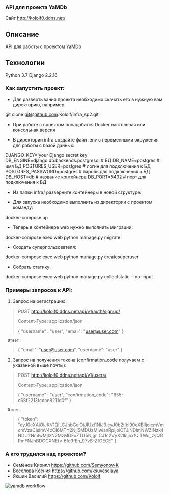 ### API для проекта YaMDb
Сайт http://koloif0.ddns.net/

## Описание
API для работы с проектом YaMDb

## Технологии
Python 3.7 Django 2.2.16

### Как запустить проект:
- Для развёртывания проекта необходимо скачать его в нужную вам директорию, например:

 git clone git@github.com:Koloif/infra_sp2.git 

- При работе с проектом понадобится Docker настольная или консольная версия

- В директории infra создайте файл .env с переменными окружения для работы с базой данных:

DJANGO_KEY='your Django secret key'
DB_ENGINE=django.db.backends.postgresql # БД
DB_NAME=postgres # имя БД
POSTGRES_USER=postgres # логин для подключения к БД
POSTGRES_PASSWORD=postgres # пароль для подключения к БД 
DB_HOST=db # название контейнера
DB_PORT=5432 # порт для подключения к БД


- Из папки 
 infra/ 
 разверните контейнеры в новой структуре:

- Для запуска необходимо выполнить из директории с проектом команду:

 docker-compose up 

- Теперь в контейнере web нужно выполнить миграции:

 docker-compose exec web python manage.py migrate 

- Создать суперпользователя:

 docker-compose exec web python manage.py createsuperuser 

- Собрать статику:

 docker-compose exec web python manage.py collectstatic --no-input 

### Примеры запросов к API:
  1) Запрос на регистрацию:
  > _POST_ http://koloif0.ddns.net/api/v1/auth/signup/
  > 
  > Content-Type: application/json
  >
  >{
  > "username" : "user",
  > "email": "user@user.com"
  >}
     
     Ответ:
     
  >{
  > "email": "user@user.com",
  > "username": "user"
  >}
  2) Запрос на получения токена (confirmation_code получаем с указанной выше почты):
  > POST http://koloif0.ddns.net/api/v1/users/
  > 
  > Content-Type: application/json
  > 
  >{
  >  "username" : "user",
  >  "confirmation_code": "655-c68f2213fcdae8211d0f"
  >}
   
     Ответ:
     
  >{
  > "token":       "eyJ0eXAiOiJKV1QiLCJhbGciOiJIUzI1NiJ9.eyJ0b2tlbl90eXBlIjoicmVmcmVzaCIsImV4cCI6MTY2NjI5MDUzMiwianRpIjoiOTJiNDlmNWZlNzk4NDU2NmIwMjIzN2MzMDExZTU5NjgiLCJ1c2VyX2lkIjoxfQ.TWq_zyQGRmFNJhBDOCXNEtv-6fc9fEn_97vS-ZfOECE"
  >}

### А кто трудился над проектом?
 - Семёнов Кирилл https://github.com/Semyonov-K
 - Веселова Ксения https://github.com/ksuveselaya
 - Якшин Василий https://github.com/Koloif
   
![yamdb workflow](https://github.com/koloif/yamdb_final/actions/workflows/yamdb_workflow.yml/badge.svg)
